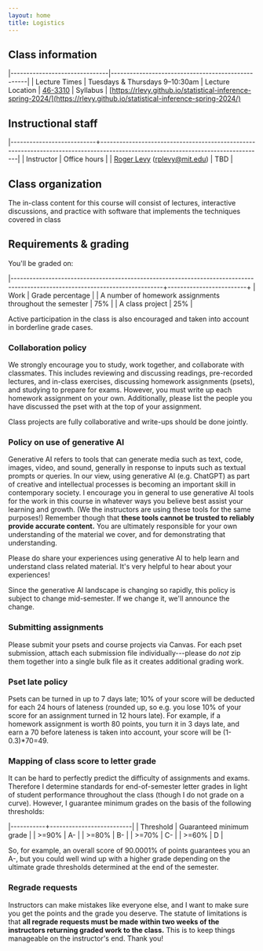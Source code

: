 ```yaml
---
layout: home
title: Logistics
---
```




## Class information

|-------------------------------|---------------------------------------------------|
| Lecture Times                 | Tuesdays & Thursdays 9–10:30am
| Lecture Location              | [46-3310](http://whereis.mit.edu/?go=46)
| Syllabus                      | [https://rlevy.github.io/statistical-inference-spring-2024/](https://rlevy.github.io/statistical-inference-spring-2024/)

## Instructional staff

|---------------------------+----------------------------------------------------------------------------------------------------------------------------------|
| Instructor  | Office hours |
| [Roger Levy](http://www.mit.edu/~rplevy) ([rplevy@mit.edu](mailto:rplevy@mit.edu))    | TBD              |

## Class organization

The in-class content for this course will consist of lectures, interactive discussions, and practice with software that implements the techniques covered in class

## Requirements & grading

You'll be graded on:


|------------------------------------------------------------------------------------------------------------------------------+-------------------------+
| Work                                                                                                                         | Grade percentage        |
| A number of homework assignments throughout the semester                                                                     |                     75% |
| A class project                                                                                                              |                     25% |

Active participation in the class is also encouraged and taken into account in borderline grade cases.

### Collaboration policy

We strongly encourage you to study, work together, and collaborate with classmates. This includes reviewing and discussing readings, pre-recorded lectures, and in-class exercises, discussing homework assignments (psets), and studying to prepare for exams. However, you must write up each homework assignment on your own.  Additionally, please list the people you have discussed the pset with at the top of your assignment.

Class projects are fully collaborative and write-ups should be done jointly. 

### Policy on use of generative AI

Generative AI refers to tools that can generate media such as text, code, images, video, and sound, generally in response to inputs such as textual prompts or queries. In our view, using generative AI (e.g. ChatGPT) as part of creative and intellectual processes is becoming an important skill in contemporary society. I encourage you in general to use generative AI tools for the work in this course in whatever ways you believe best assist your learning and growth.  (We the instructors are using these tools for the same purposes!) Remember though that **these tools cannot be trusted to reliably provide accurate content.** You are ultimately responsible for your own understanding of the material we cover, and for demonstrating that understanding.

Please do share your experiences using generative AI to help learn and understand class related material. It's very helpful to hear about your experiences!

Since the generative AI landscape is changing so rapidly, this policy
is subject to change mid-semester. If we change it, we'll announce the
change.


### Submitting assignments

Please submit your psets and course projects via Canvas. For each pset submission, attach each submission file individually---please do *not* zip them together into a single bulk file as it creates additional grading work.

### Pset late policy

Psets can be turned in up to 7 days late; 10% of your score will be deducted for each 24 hours of lateness (rounded up, so e.g. you lose 10% of your score for an assignment turned in 12 hours late).  For example, if a homework assignment is worth 80 points, you turn it in 3 days late, and earn a 70 before lateness is taken into account, your score will be (1-0.3)*70=49.



### Mapping of class score to letter grade

It can be hard to perfectly predict the difficulty of assignments and exams.  Therefore I determine standards for end-of-semester letter grades in light of student performance throughout the class (though I do not grade on a curve).  However, I guarantee minimum grades on the basis of the following thresholds:

|-----------+--------------------------|
| Threshold | Guaranteed minimum grade |
| >=90%     | A-                       |
| >=80%     | B-                       |
| >=70%     | C-                       |
| >=60%     | D                        |

So, for example, an overall score of 90.0001% of points guarantees you an A-, but you could well wind up with a higher grade depending on the ultimate grade thresholds determined at the end of the semester.

### Regrade requests

Instructors can make mistakes like everyone else, and I want to make sure you get the points and the grade you deserve. The statute of limitations is that **all regrade requests must be made within two weeks of the instructors returning graded work to the class.** This is to keep things manageable on the instructor's end. Thank you!
